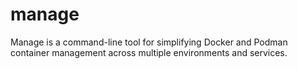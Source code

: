 # manage
Manage is a command-line tool for simplifying Docker and Podman container management across multiple environments and services.
